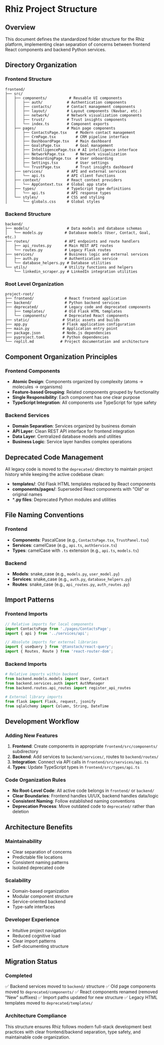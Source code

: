# Rhiz Project Structure

## Overview
This document defines the standardized folder structure for the Rhiz platform, implementing clean separation of concerns between frontend React components and backend Python services.

## Directory Organization

### Frontend Structure
```
frontend/
├── src/
│   ├── components/          # Reusable UI components
│   │   ├── auth/           # Authentication components
│   │   ├── contacts/       # Contact management components
│   │   ├── layout/         # Layout components (Navbar, etc.)
│   │   ├── network/        # Network visualization components
│   │   ├── trust/          # Trust insights components
│   │   └── index.ts        # Component exports
│   ├── pages/              # Main page components
│   │   ├── ContactsPage.tsx    # Modern contact management
│   │   ├── CrmPage.tsx         # CRM pipeline interface
│   │   ├── DashboardPage.tsx   # Main dashboard
│   │   ├── GoalsPage.tsx       # Goal management
│   │   ├── IntelligencePage.tsx # AI intelligence interface
│   │   ├── NetworkPage.tsx     # Network visualization
│   │   ├── OnboardingPage.tsx  # User onboarding
│   │   ├── Settings.tsx        # User settings
│   │   └── TrustPage.tsx       # Trust insights dashboard
│   ├── services/           # API and external services
│   │   └── api.ts          # API client functions
│   ├── context/            # React context providers
│   │   └── AppContext.tsx  # Global app state
│   ├── types/              # TypeScript type definitions
│   │   └── api.ts          # API response types
│   └── styles/             # CSS and styling
│       └── globals.css     # Global styles
```

### Backend Structure
```
backend/
├── models/                 # Data models and database schemas
│   └── models.py          # Database models (User, Contact, Goal, etc.)
├── routes/                # API endpoints and route handlers
│   ├── api_routes.py      # Main REST API routes
│   └── routes.py          # Legacy Flask routes
├── services/              # Business logic and external services
│   ├── auth.py            # Authentication service
│   └── database_helpers.py # Database utilities
└── utils/                 # Utility functions and helpers
    └── linkedin_scraper.py # LinkedIn integration utilities
```

### Root Level Organization
```
project-root/
├── frontend/              # React frontend application
├── backend/               # Python backend services
├── deprecated/            # Legacy code and deprecated components
│   ├── templates/         # Old Flask HTML templates
│   └── components/        # Deprecated React components
├── static/               # Static assets and builds
├── app.py                # Flask application configuration
├── main.py               # Application entry point
├── package.json          # Node.js dependencies
├── pyproject.toml        # Python dependencies
└── replit.md            # Project documentation and architecture
```

## Component Organization Principles

### Frontend Components
- **Atomic Design**: Components organized by complexity (atoms → molecules → organisms)
- **Feature-based Grouping**: Related components grouped by functionality
- **Single Responsibility**: Each component has one clear purpose
- **TypeScript Integration**: All components use TypeScript for type safety

### Backend Services
- **Domain Separation**: Services organized by business domain
- **API Layer**: Clean REST API interface for frontend integration
- **Data Layer**: Centralized database models and utilities
- **Business Logic**: Service layer handles complex operations

## Deprecated Code Management
All legacy code is moved to the `deprecated/` directory to maintain project history while keeping the active codebase clean:

- **templates/**: Old Flask HTML templates replaced by React components
- **components/pages/**: Superseded React components with "Old" or original names
- ***.py files**: Deprecated Python modules and utilities

## File Naming Conventions

### Frontend
- **Components**: PascalCase (e.g., `ContactsPage.tsx`, `TrustPanel.tsx`)
- **Services**: camelCase (e.g., `api.ts`, `authService.ts`)
- **Types**: camelCase with `.ts` extension (e.g., `api.ts`, `models.ts`)

### Backend
- **Models**: snake_case (e.g., `models.py`, `user_model.py`)
- **Services**: snake_case (e.g., `auth.py`, `database_helpers.py`)
- **Routes**: snake_case (e.g., `api_routes.py`, `auth_routes.py`)

## Import Patterns

### Frontend Imports
```typescript
// Relative imports for local components
import ContactsPage from './pages/ContactsPage';
import { api } from '../services/api';

// Absolute imports for external libraries
import { useQuery } from '@tanstack/react-query';
import { Routes, Route } from 'react-router-dom';
```

### Backend Imports
```python
# Relative imports within backend
from backend.models.models import User, Contact
from backend.services.auth import AuthManager
from backend.routes.api_routes import register_api_routes

# External library imports
from flask import Flask, request, jsonify
from sqlalchemy import Column, String, DateTime
```

## Development Workflow

### Adding New Features
1. **Frontend**: Create components in appropriate `frontend/src/components/` subdirectory
2. **Backend**: Add services to `backend/services/`, routes to `backend/routes/`
3. **Integration**: Connect via API calls in `frontend/src/services/api.ts`
4. **Types**: Update TypeScript types in `frontend/src/types/api.ts`

### Code Organization Rules
- **No Root-Level Code**: All active code belongs in `frontend/` or `backend/`
- **Clear Boundaries**: Frontend handles UI/UX, backend handles data/logic
- **Consistent Naming**: Follow established naming conventions
- **Deprecation Process**: Move outdated code to `deprecated/` rather than deletion

## Architecture Benefits

### Maintainability
- Clear separation of concerns
- Predictable file locations
- Consistent naming patterns
- Isolated deprecated code

### Scalability
- Domain-based organization
- Modular component structure
- Service-oriented backend
- Type-safe interfaces

### Developer Experience
- Intuitive project navigation
- Reduced cognitive load
- Clear import patterns
- Self-documenting structure

## Migration Status

### Completed
✅ Backend services moved to `backend/` structure
✅ Old page components moved to `deprecated/components/`
✅ React components renamed (removed "New" suffixes)
✅ Import paths updated for new structure
✅ Legacy HTML templates moved to `deprecated/templates/`

### Architecture Compliance
This structure ensures Rhiz follows modern full-stack development best practices with clear frontend/backend separation, type safety, and maintainable code organization.